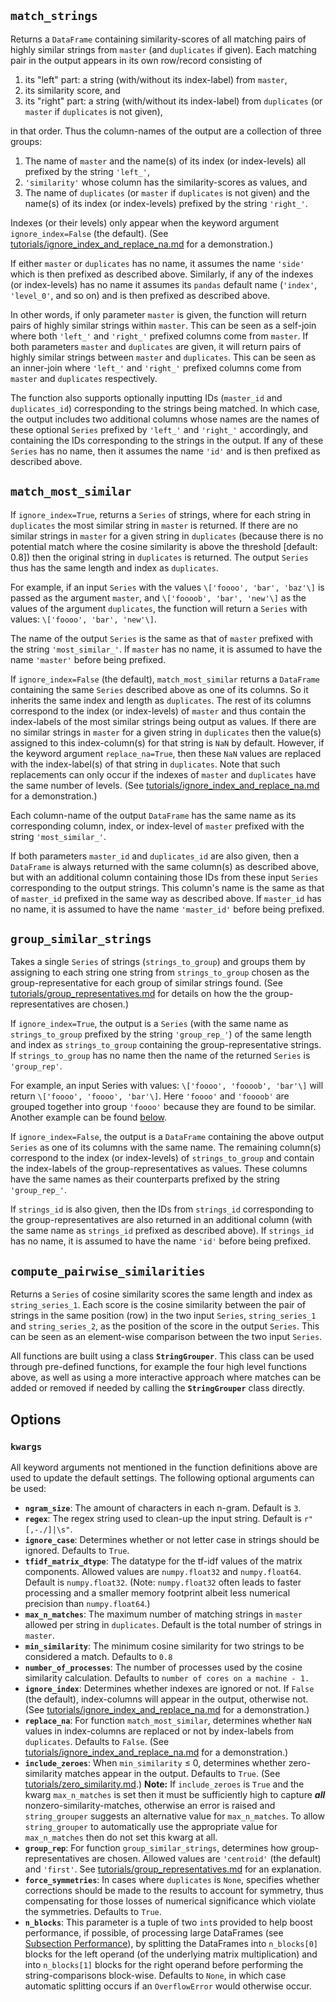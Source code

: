 
## `match_strings` 

   Returns a `DataFrame` containing similarity-scores of all matching pairs of highly similar strings from `master` (and `duplicates` if given).  Each matching pair in the output appears in its own row/record consisting of
   
   1. its "left" part: a string (with/without its index-label) from `master`, 
   2. its similarity score, and  
   3. its "right" part: a string (with/without its index-label) from `duplicates` (or `master` if `duplicates` is not given), 
   
   in that order.  Thus the column-names of the output are a collection of three groups:
   
   1. The name of `master` and the name(s) of its index (or index-levels) all prefixed by the string `'left_'`,
   2. `'similarity'` whose column has the similarity-scores as values, and 
   3. The name of `duplicates` (or `master` if `duplicates` is not given) and the name(s) of its index (or index-levels) prefixed by the string `'right_'`.
   
   Indexes (or their levels) only appear when the keyword argument `ignore_index=False` (the default). (See [tutorials/ignore_index_and_replace_na.md](https://github.com/Bergvca/string_grouper/blob/master/tutorials/ignore_index_and_replace_na.md) for a demonstration.)
   
   If either `master` or `duplicates` has no name, it assumes the name `'side'` which is then prefixed as described above.  Similarly, if any of the indexes (or index-levels) has no name it assumes its `pandas` default name (`'index'`, `'level_0'`, and so on) and is then prefixed as described above.
   
   In other words, if only parameter `master` is given, the function will return pairs of highly similar strings within `master`.  This can be seen as a self-join where both `'left_'` and `'right_'` prefixed columns come from `master`. If both parameters `master` and `duplicates` are given, it will return pairs of highly similar strings between `master` and `duplicates`. This can be seen as an inner-join where `'left_'` and `'right_'` prefixed columns come from `master` and `duplicates` respectively.     
   
   The function also supports optionally inputting IDs (`master_id` and `duplicates_id`) corresponding to the strings being matched.  In which case, the output includes two additional columns whose names are the names of these optional `Series` prefixed by `'left_'` and `'right_'` accordingly, and containing the IDs corresponding to the strings in the output.  If any of these `Series` has no name, then it assumes the name `'id'` and is then prefixed as described above.
   
   
## `match_most_similar` 

   If `ignore_index=True`, returns a `Series` of strings, where for each string in `duplicates` the most similar string in `master` is returned.  If there are no similar strings in `master` for a given string in `duplicates` (because there is no potential match where the cosine similarity is above the threshold \[default: 0.8\]) then the original string in `duplicates` is returned.  The output `Series` thus has the same length and index as `duplicates`.  
   
   For example, if an input `Series` with the values `\['foooo', 'bar', 'baz'\]` is passed as the argument `master`, and `\['foooob', 'bar', 'new'\]` as the values of the argument `duplicates`, the function will return a `Series` with values: `\['foooo', 'bar', 'new'\]`.
   
   The name of the output `Series` is the same as that of `master` prefixed with the string `'most_similar_'`.  If `master` has no name, it is assumed to have the name `'master'` before being prefixed.
       
   If `ignore_index=False` (the default), `match_most_similar` returns a `DataFrame` containing the same `Series` described above as one of its columns.  So it inherits the same index and length as `duplicates`.  The rest of its columns correspond to the index (or index-levels) of `master` and thus contain the index-labels of the most similar strings being output as values.  If there are no similar strings in `master` for a given string in `duplicates` then the value(s) assigned to this index-column(s) for that string is `NaN` by default.  However, if the keyword argument `replace_na=True`, then these `NaN` values are replaced with the index-label(s) of that string in `duplicates`.  Note that such replacements can only occur if the indexes of `master` and `duplicates` have the same number of levels.  (See [tutorials/ignore_index_and_replace_na.md](https://github.com/Bergvca/string_grouper/blob/master/tutorials/ignore_index_and_replace_na.md#MMS) for a demonstration.)
   
   Each column-name of the output `DataFrame` has the same name as its corresponding column, index, or index-level of `master` prefixed with the string `'most_similar_'`.
  
   If both parameters `master_id` and `duplicates_id` are also given, then a `DataFrame` is always returned with the same column(s) as described above, but with an additional column containing those IDs from these input `Series` corresponding to the output strings.  This column's name is the same as that of `master_id` prefixed in the same way as described above.  If `master_id` has no name, it is assumed to have the name `'master_id'` before being prefixed.


## `group_similar_strings` 

  Takes a single `Series` of strings (`strings_to_group`) and groups them by assigning to each string one string from `strings_to_group` chosen as the group-representative for each group of similar strings found. (See [tutorials/group_representatives.md](https://github.com/Bergvca/string_grouper/blob/master/tutorials/group_representatives.md) for details on how the the group-representatives are chosen.)   
  
  If `ignore_index=True`, the output is a `Series` (with the same name as `strings_to_group` prefixed by the string `'group_rep_'`) of the same length and index as `strings_to_group` containing the group-representative strings.  If `strings_to_group` has no name then the name of the returned `Series` is `'group_rep'`.  
   
  For example, an input Series with values: `\['foooo', 'foooob', 'bar'\]` will return `\['foooo', 'foooo', 'bar'\]`.  Here `'foooo'` and `'foooob'` are grouped together into group `'foooo'` because they are found to be similar.  Another example can be found [below](#dedup).
  
   If `ignore_index=False`, the output is a `DataFrame` containing the above output `Series` as one of its columns with the same name.  The remaining column(s) correspond to the index (or index-levels) of `strings_to_group` and contain the index-labels of the group-representatives as values.  These columns have the same names as their counterparts prefixed by the string `'group_rep_'`. 
   
   If `strings_id` is also given, then the IDs from `strings_id` corresponding to the group-representatives are also returned in an additional column (with the same name as `strings_id` prefixed as described above).  If `strings_id` has no name, it is assumed to have the name `'id'` before being prefixed.
   

## `compute_pairwise_similarities`

   Returns a `Series` of cosine similarity scores the same length and index as `string_series_1`.  Each score is the cosine similarity between the pair of strings in the same position (row) in the two input `Series`, `string_series_1` and `string_series_2`, as the position of the score in the output `Series`.  This can be seen as an element-wise comparison between the two input `Series`.
   

All functions are built using a class **`StringGrouper`**. This class can be used through pre-defined functions, for example the four high level functions above, as well as using a more interactive approach where matches can be added or removed if needed by calling the **`StringGrouper`** class directly.
   

## Options

### <a name="kwargs"></a>`kwargs`

   All keyword arguments not mentioned in the function definitions above are used to update the default settings. The following optional arguments can be used:

   * **`ngram_size`**: The amount of characters in each n-gram. Default is `3`.
   * **`regex`**: The regex string used to clean-up the input string. Default is `r"[,-./]|\s"`.
   * **`ignore_case`**: Determines whether or not letter case in strings should be ignored. Defaults to `True`.
   * **`tfidf_matrix_dtype`**: The datatype for the tf-idf values of the matrix components. Allowed values are `numpy.float32` and `numpy.float64`.  Default is `numpy.float32`.  (Note: `numpy.float32` often leads to faster processing and a smaller memory footprint albeit less numerical precision than `numpy.float64`.)
   * **`max_n_matches`**: The maximum number of matching strings in `master` allowed per string in `duplicates`. Default is the total number of strings in `master`.
   * **`min_similarity`**: The minimum cosine similarity for two strings to be considered a match.
    Defaults to `0.8`
   * **`number_of_processes`**: The number of processes used by the cosine similarity calculation. Defaults to
    `number of cores on a machine - 1.`
   * **`ignore_index`**: Determines whether indexes are ignored or not.  If `False` (the default), index-columns will appear in the output, otherwise not.  (See [tutorials/ignore_index_and_replace_na.md](https://github.com/Bergvca/string_grouper/blob/master/tutorials/ignore_index_and_replace_na.md) for a demonstration.)
   * **`replace_na`**: For function `match_most_similar`, determines whether `NaN` values in index-columns are replaced or not by index-labels from `duplicates`. Defaults to `False`.  (See [tutorials/ignore_index_and_replace_na.md](https://github.com/Bergvca/string_grouper/blob/master/tutorials/ignore_index_and_replace_na.md) for a demonstration.)
   * **`include_zeroes`**: When `min_similarity` &le; 0, determines whether zero-similarity matches appear in the output.  Defaults to `True`.  (See [tutorials/zero_similarity.md](https://github.com/Bergvca/string_grouper/blob/master/tutorials/zero_similarity.md).)  **Note:** If `include_zeroes` is `True` and the kwarg `max_n_matches` is set then it must be sufficiently high to capture ***all*** nonzero-similarity-matches, otherwise an error is raised and `string_grouper` suggests an alternative value for `max_n_matches`.  To allow `string_grouper` to automatically use the appropriate value for `max_n_matches` then do not set this kwarg at all.
   * **`group_rep`**: For function `group_similar_strings`, determines how group-representatives are chosen.  Allowed values are `'centroid'` (the default) and `'first'`.  See [tutorials/group_representatives.md](https://github.com/Bergvca/string_grouper/blob/master/tutorials/group_representatives.md) for an explanation.
   * **`force_symmetries`**: In cases where `duplicates` is `None`, specifies whether corrections should be made to the results to account for symmetry, thus compensating for those losses of numerical significance which violate the symmetries. Defaults to `True`.
   * **`n_blocks`**: This parameter is a tuple of two `int`s provided to help boost performance, if possible, of processing large DataFrames (see [Subsection Performance](#perf)), by splitting the DataFrames into `n_blocks[0]` blocks for the left operand (of the underlying matrix multiplication) and into `n_blocks[1]` blocks for the right operand before performing the string-comparisons block-wise.  Defaults to `None`, in which case automatic splitting occurs if an `OverflowError` would otherwise occur.
